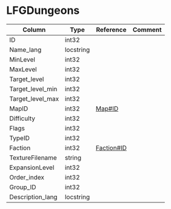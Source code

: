 # LFGDungeons

| Column | Type | Reference | Comment |
|--------|------|-----------|---------|
|ID|int32|||
|Name_lang|locstring|||
|MinLevel|int32|||
|MaxLevel|int32|||
|Target_level|int32|||
|Target_level_min|int32|||
|Target_level_max|int32|||
|MapID|int32|[Map#ID](Map.md)||
|Difficulty|int32|||
|Flags|int32|||
|TypeID|int32|||
|Faction|int32|[Faction#ID](Faction.md)||
|TextureFilename|string|||
|ExpansionLevel|int32|||
|Order_index|int32|||
|Group_ID|int32|||
|Description_lang|locstring|||
